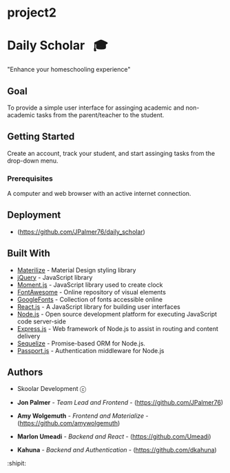 # project2 

# Daily Scholar &nbsp;  🎓

"Enhance your homeschooling experience"

## Goal

To provide a simple user interface for assinging academic and non-academic tasks from the parent/teacher to the student.

## Getting Started

Create an account, track your student, and start assinging tasks from the drop-down menu.

### Prerequisites

A computer and web browser with an active internet connection.

## Deployment

* (https://github.com/JPalmer76/daily_scholar)

## Built With

* [Materilize](https://materializecss.com/) - Material Design styling library
* [jQuery](https://jquery.com/) - JavaScript library
* [Moment.js](https://momentjs.com/) - JavaScript library used to create clock
* [FontAwesome](https://fontawesome.com/?from=io) - Online repository of visual elements
* [GoogleFonts](https://fonts.google.com/) - Collection of fonts accessible online
* [React.js](https://reactjs.org) - A JavaScript library for building user interfaces
* [Node.js](https://nodejs.org/en/) - Open source development platform for executing JavaScript code server-side
* [Express.js](https://expressjs.com) - Web framework of Node.js to assist in routing and content delivery
* [Sequelize](https://sequelize.org) - Promise-based ORM for Node.js.
* [Passport.js](http://www.passportjs.org) - Authentication middleware for Node.js



## Authors

* Skoolar Development ⓒ 

* **Jon Palmer** - *Team Lead and Frontend* - (https://github.com/JPalmer76)
* **Amy Wolgemuth** - *Frontend and Materialize* - (https://github.com/amywolgemuth)
* **Marlon Umeadi** - *Backend and React* - (https://github.com/Umeadi)
* **Kahuna** - *Backend and Authentication* - (https://github.com/dkahuna)



:shipit:
